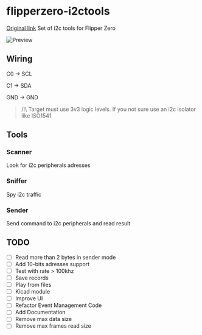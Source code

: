 # flipperzero-i2ctools

[Original link](https://github.com/NaejEL/flipperzero-i2ctools)
Set of i2c tools for Flipper Zero

![Preview](i2ctools.gif)

## Wiring

C0 -> SCL

C1 -> SDA

GND -> GND

>/!\ Target must use 3v3 logic levels. If you not sure use an i2c isolator like ISO1541

## Tools

### Scanner

Look for i2c peripherals adresses

### Sniffer

Spy i2c traffic

### Sender

Send command to i2c peripherals and read result 

## TODO

- [ ] Read more than 2 bytes in sender mode
- [ ] Add 10-bits adresses support
- [ ] Test with rate > 100khz
- [ ] Save records
- [ ] Play from files
- [ ] Kicad module
- [ ] Improve UI
- [ ] Refactor Event Management Code
- [ ] Add Documentation
- [ ] Remove max data size
- [ ] Remove max frames read size